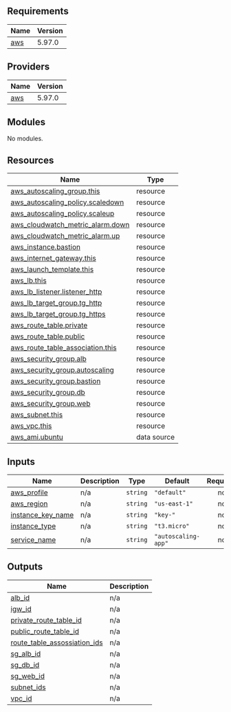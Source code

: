 <!-- BEGIN_TF_DOCS -->
## Requirements

| Name | Version |
|------|---------|
| <a name="requirement_aws"></a> [aws](#requirement\_aws) | 5.97.0 |

## Providers

| Name | Version |
|------|---------|
| <a name="provider_aws"></a> [aws](#provider\_aws) | 5.97.0 |

## Modules

No modules.

## Resources

| Name | Type |
|------|------|
| [aws_autoscaling_group.this](https://registry.terraform.io/providers/hashicorp/aws/5.97.0/docs/resources/autoscaling_group) | resource |
| [aws_autoscaling_policy.scaledown](https://registry.terraform.io/providers/hashicorp/aws/5.97.0/docs/resources/autoscaling_policy) | resource |
| [aws_autoscaling_policy.scaleup](https://registry.terraform.io/providers/hashicorp/aws/5.97.0/docs/resources/autoscaling_policy) | resource |
| [aws_cloudwatch_metric_alarm.down](https://registry.terraform.io/providers/hashicorp/aws/5.97.0/docs/resources/cloudwatch_metric_alarm) | resource |
| [aws_cloudwatch_metric_alarm.up](https://registry.terraform.io/providers/hashicorp/aws/5.97.0/docs/resources/cloudwatch_metric_alarm) | resource |
| [aws_instance.bastion](https://registry.terraform.io/providers/hashicorp/aws/5.97.0/docs/resources/instance) | resource |
| [aws_internet_gateway.this](https://registry.terraform.io/providers/hashicorp/aws/5.97.0/docs/resources/internet_gateway) | resource |
| [aws_launch_template.this](https://registry.terraform.io/providers/hashicorp/aws/5.97.0/docs/resources/launch_template) | resource |
| [aws_lb.this](https://registry.terraform.io/providers/hashicorp/aws/5.97.0/docs/resources/lb) | resource |
| [aws_lb_listener.listener_http](https://registry.terraform.io/providers/hashicorp/aws/5.97.0/docs/resources/lb_listener) | resource |
| [aws_lb_target_group.tg_http](https://registry.terraform.io/providers/hashicorp/aws/5.97.0/docs/resources/lb_target_group) | resource |
| [aws_lb_target_group.tg_https](https://registry.terraform.io/providers/hashicorp/aws/5.97.0/docs/resources/lb_target_group) | resource |
| [aws_route_table.private](https://registry.terraform.io/providers/hashicorp/aws/5.97.0/docs/resources/route_table) | resource |
| [aws_route_table.public](https://registry.terraform.io/providers/hashicorp/aws/5.97.0/docs/resources/route_table) | resource |
| [aws_route_table_association.this](https://registry.terraform.io/providers/hashicorp/aws/5.97.0/docs/resources/route_table_association) | resource |
| [aws_security_group.alb](https://registry.terraform.io/providers/hashicorp/aws/5.97.0/docs/resources/security_group) | resource |
| [aws_security_group.autoscaling](https://registry.terraform.io/providers/hashicorp/aws/5.97.0/docs/resources/security_group) | resource |
| [aws_security_group.bastion](https://registry.terraform.io/providers/hashicorp/aws/5.97.0/docs/resources/security_group) | resource |
| [aws_security_group.db](https://registry.terraform.io/providers/hashicorp/aws/5.97.0/docs/resources/security_group) | resource |
| [aws_security_group.web](https://registry.terraform.io/providers/hashicorp/aws/5.97.0/docs/resources/security_group) | resource |
| [aws_subnet.this](https://registry.terraform.io/providers/hashicorp/aws/5.97.0/docs/resources/subnet) | resource |
| [aws_vpc.this](https://registry.terraform.io/providers/hashicorp/aws/5.97.0/docs/resources/vpc) | resource |
| [aws_ami.ubuntu](https://registry.terraform.io/providers/hashicorp/aws/5.97.0/docs/data-sources/ami) | data source |

## Inputs

| Name | Description | Type | Default | Required |
|------|-------------|------|---------|:--------:|
| <a name="input_aws_profile"></a> [aws\_profile](#input\_aws\_profile) | n/a | `string` | `"default"` | no |
| <a name="input_aws_region"></a> [aws\_region](#input\_aws\_region) | n/a | `string` | `"us-east-1"` | no |
| <a name="input_instance_key_name"></a> [instance\_key\_name](#input\_instance\_key\_name) | n/a | `string` | `"key-"` | no |
| <a name="input_instance_type"></a> [instance\_type](#input\_instance\_type) | n/a | `string` | `"t3.micro"` | no |
| <a name="input_service_name"></a> [service\_name](#input\_service\_name) | n/a | `string` | `"autoscaling-app"` | no |

## Outputs

| Name | Description |
|------|-------------|
| <a name="output_alb_id"></a> [alb\_id](#output\_alb\_id) | n/a |
| <a name="output_igw_id"></a> [igw\_id](#output\_igw\_id) | n/a |
| <a name="output_private_route_table_id"></a> [private\_route\_table\_id](#output\_private\_route\_table\_id) | n/a |
| <a name="output_public_route_table_id"></a> [public\_route\_table\_id](#output\_public\_route\_table\_id) | n/a |
| <a name="output_route_table_assossiation_ids"></a> [route\_table\_assossiation\_ids](#output\_route\_table\_assossiation\_ids) | n/a |
| <a name="output_sg_alb_id"></a> [sg\_alb\_id](#output\_sg\_alb\_id) | n/a |
| <a name="output_sg_db_id"></a> [sg\_db\_id](#output\_sg\_db\_id) | n/a |
| <a name="output_sg_web_id"></a> [sg\_web\_id](#output\_sg\_web\_id) | n/a |
| <a name="output_subnet_ids"></a> [subnet\_ids](#output\_subnet\_ids) | n/a |
| <a name="output_vpc_id"></a> [vpc\_id](#output\_vpc\_id) | n/a |
<!-- END_TF_DOCS -->